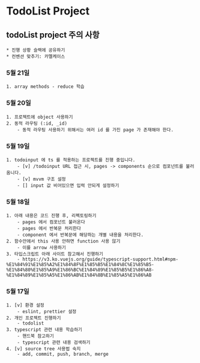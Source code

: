 # TodoList Project

## todoList project 주의 사항
    * 진행 상황 슬랙에 공유하기
    * 컨벤션 맞추기: 카멜케이스

### 5월 21일
    1. array methods - reduce 학습

### 5월 20일
    1. 프로젝트에 object 사용하기
    2. 동적 라우팅 (:id, _id)
        - 동적 라우팅 사용하기 위해서는 여러 id 를 가진 page 가 존재해야 한다.

### 5월 19일
    1. todoinput 에 ts 를 적용하는 프로젝트를 진행 중입니다.
        - [v] /todoinput URL 접근 시, pages -> components 순으로 컴포넌트를 불러옴니다.
        - [v] mvvm 구조 설정
        - [] input 값 비어있으면 입력 안되게 설정하기

### 5월 18일
    1. 아래 내용은 코드 진행 후, 리펙토링하기
        - pages 에서 컴포넌트 불러온다
        - pages 에서 반복문 처리한다
        - component 에서 반복문에 해당하는 개별 내용을 처리한다.
    2. 함수안에서 this 사용 안하면 function 사용 않기
        - 이를 arrow 사용하기
    3. 타입스크립트 아래 사이트 참고해서 진행하기
        - https://v3.ko.vuejs.org/guide/typescript-support.html#npm-%E1%84%91%E1%85%A2%E1%84%8F%E1%85%B5%E1%84%8C%E1%85%B5-%E1%84%80%E1%85%A9%E1%86%BC%E1%84%89%E1%85%B5%E1%86%A8-%E1%84%89%E1%85%A5%E1%86%AB%E1%84%8B%E1%85%A5%E1%86%AB

### 5월 17일
    1. [v] 환경 설정 
        - eslint, prettier 설정
    2. 개인 프로젝트 진행하기
        - todolist
    3. typescript 관련 내용 학습하기
        - 핸드북 참고하기
        - typescript 관련 내용 검색하기
    4. [v] source tree 사용법 숙지
        - add, commit, push, branch, merge
